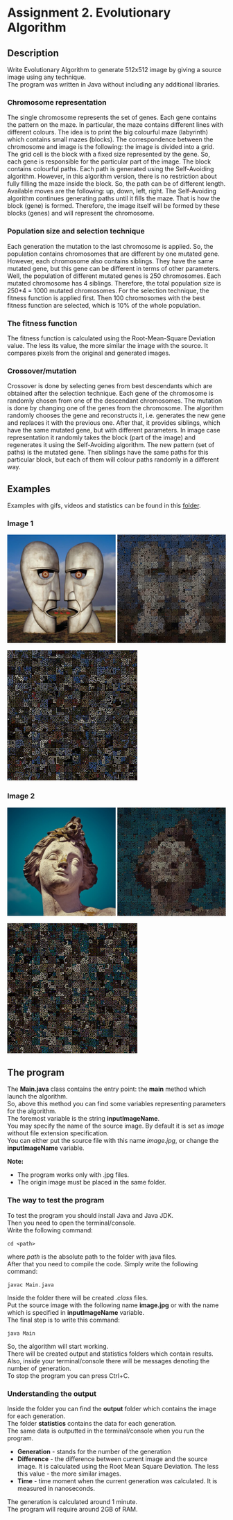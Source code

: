 # Assignment 2. Evolutionary Algorithm

## Description
Write Evolutionary Algorithm to generate 512x512 image by giving a source image using any technique.\
The program was written in Java without including any additional libraries.

### Chromosome representation
The single chromosome represents the set of genes. Each gene contains the pattern on the maze. In particular, the maze contains different lines with different colours. The idea is to print the big colourful maze (labyrinth) which contains small mazes (blocks). The correspondence between the chromosome and image is the following: the image is divided into a grid. The grid cell is the block with a fixed size represented by the gene. So, each gene is responsible for the particular part of the image. The block contains colourful paths. Each path is generated using the Self-Avoiding algorithm. However, in this algorithm version, there is no restriction about fully filling the maze inside the block. So, the path can be of different length. Available moves are the following: up, down, left, right. The Self-Avoiding algorithm continues generating paths until it fills the maze. That is how the block (gene) is formed. Therefore, the image itself will be formed by these blocks (genes) and will represent the chromosome.

### Population size and selection technique
Each generation the mutation to the last chromosome is applied. So, the population contains chromosomes that are different by one mutated gene. However, each chromosome also contains siblings. They have the same mutated gene, but this gene can be different in terms of other parameters. Well, the population of different mutated genes is 250 chromosomes. Each mutated chromosome has 4 siblings. Therefore, the total population size is 250*4 = 1000 mutated chromosomes.
For the selection technique, the fitness function is applied first. Then 100 chromosomes with the best fitness function are selected, which is 10% of the whole population.

### The fitness function
The fitness function is calculated using the Root-Mean-Square Deviation value. The less its value, the more similar the image with the source. It compares pixels from the original and generated images.

### Crossover/mutation
Crossover is done by selecting genes from best descendants which are obtained after the selection technique. Each gene of the chromosome is randomly chosen from one of the descendant chromosomes.
The mutation is done by changing one of the genes from the chromosome. The algorithm randomly chooses the gene and reconstructs it, i.e. generates the new gene and replaces it with the previous one. After that, it provides siblings, which have the same mutated gene, but with different parameters. In image case representation it randomly takes the block (part of the image) and regenerates it using the Self-Avoiding algorithm. The new pattern (set of paths) is the mutated gene. Then siblings have the same paths for this particular block, but each of them will colour paths randomly in a different way.

## Examples
Examples with gifs, videos and statistics can be found in this
[folder](https://github.com/SMore-Napi/AI_Innopolis/tree/main/Evolutionary%20Algorithm/Examples).

### Image 1
<p float="left">
<img width="250" src="Examples/image 1/input.jpg"/>
<img width="250"  src="Examples/image 1/output.jpg"/>
</p>

<img src="https://github.com/SMore-Napi/AI_Innopolis/blob/main/Evolutionary%20Algorithm/Examples/image%201/evolution_gif.gif" width="300" height="300"/>

### Image 2
<p float="left">
<img width="250" src="Examples/image 2/input.jpg"/>
<img width="250"  src="Examples/image 2/output.jpg"/>
</p>

<img src="https://github.com/SMore-Napi/AI_Innopolis/blob/main/Evolutionary%20Algorithm/Examples/image%202/evolution_gif.gif" width="300" height="300" />

## The program
The **Main.java** class contains the entry point: the **main** method which launch the algorithm.\
So, above this method you can find some variables representing parameters for the algorithm.\
The foremost variable is the string **inputImageName**.\
You may specify the name of the source image. By default it is set as *image* without file extension specification.\
You can either put the source file with this name *image.jpg*, or change the **inputImageName** variable.

**Note:**
* The program works only with .jpg files.
* The origin image must be placed in the same folder.

### The way to test the program

To test the program you should install Java and Java JDK.\
Then you need to open the terminal/console.\
Write the following command:
```
cd <path>
```
where *path* is the absolute path to the folder with java files.\
After that you need to compile the code. Simply write the following command:
```
javac Main.java
```

Inside the folder there will be created *.class* files.\
Put the source image with the following name **image.jpg** or with the name which is specified in **inputImageName** variable.\
The final step is to write this command:
```
java Main
```

So, the algorithm will start working.\
There will be created output and statistics folders which contain results.\
Also, inside your terminal/console there will be messages denoting the number of generation.\
To stop the program you can press Ctrl+C.

### Understanding the output
Inside the folder you can find the **output** folder which contains the image for each generation.\
The folder **statistics** contains the data for each generation.\
The same data is outputted in the terminal/console when you run the program.
* **Generation** - stands for the number of the generation
* **Difference** - the difference between current image and the source image. It is calculated using the Root Mean Square Deviation. The less this value - the more similar images.
* **Time** - time moment when the current generation was calculated. It is measured in nanoseconds.

The generation is calculated around 1 minute.\
The program will require around 2GB of RAM.
